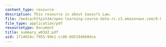 ```yaml
---
content_type: resource
description: This resource is about Gauss?s Law.
file: /media/https%3A/open-learning-course-data-rc.s3.amazonaws.com/8-02-physics-ii-electricity-and-magnetism-spring-2007/1f14654c795599e1cc060d5194060dce_summary_w03d2.pdf
file_type: application/pdf
resourcetype: Document
title: summary_w03d2.pdf
uid: 1f14654c-7955-99e1-cc06-0d5194060dce
---
```

